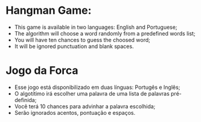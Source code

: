 # Hangman Game:
  - This game is available in two languages: English and Portuguese;
  - The algorithm will choose a word randomly from a predefined words list;
  - You will have ten chances to guess the choosed word;
  - It will be ignored punctuation and blank spaces.
  
# Jogo da Forca
  - Esse jogo está disponibilizado em duas línguas: Portugês e Inglês;
  - O algotítimo irá escolher uma palavra de uma lista de palavras pré-definida;
  - Você terá 10 chances para advinhar a palavra escolhida;
  - Serão ignorados acentos, pontuação e espaços.
